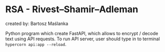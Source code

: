 # RSA - Rivest–Shamir–Adleman
created by: Bartosz Maślanka

Python program which create FastAPI, which allows to encrypt / decode text using API requests.
To run API server, user should type in to terminal `hypercorn api:app --reload`. 




